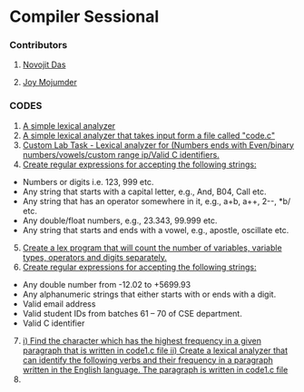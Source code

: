 # Compiler Sessional

### Contributors

1) [Novojit Das](https://github.com/novojitdas)

2) [Joy Mojumder](https://github.com/Joy-Mojumdar)
 
### CODES 
 1. [A simple lexical analyzer]() 
 2. [A simple lexical analyzer that takes input form a file called "code.c"]()
 3. [Custom Lab Task - Lexical analyzer for (Numbers ends with Even/binary numbers/vowels/custom range ip/Valid C identifiers.]()
 4. [Create regular expressions for accepting the following strings:
]()
- Numbers or digits i.e. 123, 999 etc.
- Any string that starts with a capital letter, e.g., And, B04, Call etc.
- Any string that has an operator somewhere in it, e.g., a+b, a++, 2--, *b/ etc.
- Any double/float numbers, e.g., 23.343, 99.999 etc.
- Any string that starts and ends with a vowel, e.g., apostle, oscillate etc.
 5. [Create a lex program that will count the number of variables, variable types, operators and digits separately.]()
 6. [Create regular expressions for accepting the following strings:
]()
- Any double number from -12.02 to +5699.93
- Any alphanumeric strings that either starts with or ends with a digit.
- Valid email address
- Valid student IDs from batches 61 – 70 of CSE department.
- Valid C identifier
 7. [i) Find the character which has the highest frequency in a given paragraph that is written in code1.c file
 ii) Create a lexical analyzer that can identify the following verbs and their frequency in a paragraph written in the English language. The paragraph is written in code1.c file]()
 8. []()

